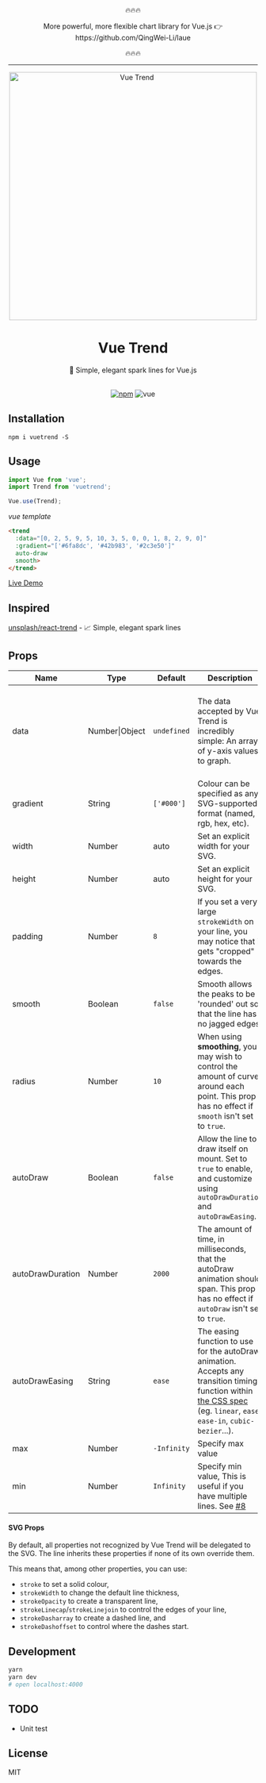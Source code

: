
<p align=center>🔥🔥🔥</p>
<p align=center>More powerful, more flexible chart library for Vue.js 👉 https://github.com/QingWei-Li/laue</p>
<p align=center>🔥🔥🔥</p>

----

<div align="center">
  <img src="https://cloud.githubusercontent.com/assets/7565692/23977197/9da0b77c-0a27-11e7-8f14-4d3845a524a0.png" width="500" alt="Vue Trend">
  <br>
  <h1>Vue Trend</h1>
  <p>🌈 Simple, elegant spark lines for Vue.js</p>
  <br>
  <a href="https://www.npmjs.org/package/vuetrend"><img src="https://img.shields.io/npm/v/vuetrend.svg?style=flat-square" alt="npm"></a>
  <!-- <a href="https://travis-ci.org/qingwei-li/vue-trend"><img src="https://img.shields.io/travis/qingwei-li/vue-trend/master.svg?style=flat-square" alt="travis"></a> -->
  <img src="https://img.shields.io/badge/vue-^2.2-4fc08d.svg?colorA=2c3e50&style=flat-square" alt="vue">

  <!-- <a href="https://codecov.io/github/qingwei-li/vue-trend"><img src="https://img.shields.io/codecov/c/github/qingwei-li/vue-trend.svg" alt="travis"></a> -->

</div>

## Installation

```shell
npm i vuetrend -S
```

## Usage

```js
import Vue from 'vue';
import Trend from 'vuetrend';

Vue.use(Trend);
```

_vue template_

```html
<trend
  :data="[0, 2, 5, 9, 5, 10, 3, 5, 0, 0, 1, 8, 2, 9, 0]"
  :gradient="['#6fa8dc', '#42b983', '#2c3e50']"
  auto-draw
  smooth>
</trend>
```

[Live Demo](https://jsfiddle.net/nyh18bLq/)

## Inspired

[unsplash/react-trend](https://github.com/unsplash/react-trend) - 📈 Simple, elegant spark lines

## Props

| Name             | Type           | Default     | Description                                                                                                                                                                                                                                       | Example                                                                      |
| ---------------- | -------------- | ----------- | ------------------------------------------------------------------------------------------------------------------------------------------------------------------------------------------------------------------------------------------------- | ---------------------------------------------------------------------------- |
| data             | Number\|Object | `undefined` | The data accepted by Vue Trend is incredibly simple: An array of y-axis values to graph.                                                                                                                                                          | `[120, 149, 193.4, 200, 92]` or `[{ value: 4 }, { value: 6 }, { value: 8 }]` |
| gradient         | String         | `['#000']`    | Colour can be specified as any SVG-supported format (named, rgb, hex, etc).                                                                                                                                                                       | `['#0FF', '#F0F', '#FF0']`                                                   | - |
| width            | Number         | auto        | Set an explicit width for your SVG.                                                                                                                                                                                                               | -                                                                            |
| height           | Number         | auto        | Set an explicit height for your SVG.                                                                                                                                                                                                              | -                                                                            |
| padding          | Number         | `8`         | If you set a very large `strokeWidth` on your line, you may notice that it gets "cropped" towards the edges.                                                                                                                                      | -                                                                            |
| smooth           | Boolean        | `false`     | Smooth allows the peaks to be 'rounded' out so that the line has no jagged edges.                                                                                                                                                                 | -                                                                            |
| radius           | Number         | `10`        | When using **smoothing**, you may wish to control the amount of curve around each point. This prop has no effect if `smooth` isn't set to `true`.                                                                                                 | -                                                                            |
| autoDraw         | Boolean        | `false`     | Allow the line to draw itself on mount. Set to `true` to enable, and customize using `autoDrawDuration` and `autoDrawEasing`.                                                                                                                     | -                                                                            |
| autoDrawDuration | Number         | `2000`      | The amount of time, in milliseconds, that the autoDraw animation should span. This prop has no effect if `autoDraw` isn't set to `true`.                                                                                                          | -                                                                            |
| autoDrawEasing   | String         | `ease`      | The easing function to use for the autoDraw animation. Accepts any transition timing function within [the CSS spec](http://www.w3schools.com/cssref/css3_pr_transition-timing-function.asp) (eg. `linear`, `ease`, `ease-in`, `cubic-bezier`...). | -                                                                            |
| max              | Number         | `-Infinity` | Specify max value                                                                                                                                                                                                                                 | -                                                                            |
| min              | Number         | `Infinity` | Specify min value, This is useful if you have multiple lines. See [#8](https://github.com/QingWei-Li/vue-trend/issues/8)                                                                                                                          | -                                                                            |

#### SVG Props

By default, all properties not recognized by Vue Trend will be delegated to the SVG. The line inherits these properties if none of its own override them.

This means that, among other properties, you can use:

* `stroke` to set a solid colour,
* `strokeWidth` to change the default line thickness,
* `strokeOpacity` to create a transparent line,
* `strokeLinecap`/`strokeLinejoin` to control the edges of your line,
* `strokeDasharray` to create a dashed line, and
* `strokeDashoffset` to control where the dashes start.

## Development

```sh
yarn
yarn dev
# open localhost:4000
```

## TODO

* Unit test

## License

MIT
